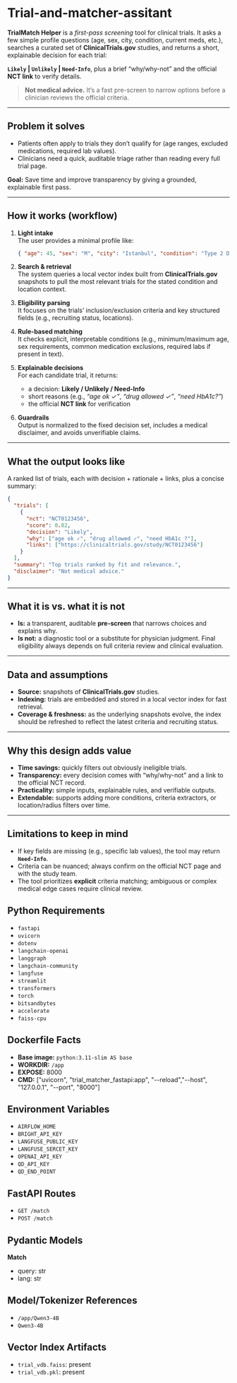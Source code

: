 # Trial-and-matcher-assitant
**TrialMatch Helper** is a *first-pass screening* tool for clinical trials. It asks a few simple profile questions (age, sex, city, condition, current meds, etc.), searches a curated set of **ClinicalTrials.gov** studies, and returns a short, explainable decision for each trial:

**`Likely` | `Unlikely` | `Need-Info`**, plus a brief “why/why-not” and the official **NCT link** to verify details.

> **Not medical advice.** It’s a fast pre-screen to narrow options before a clinician reviews the official criteria.

---

## Problem it solves
- Patients often apply to trials they don’t qualify for (age ranges, excluded medications, required lab values).
- Clinicians need a quick, auditable triage rather than reading every full trial page.

**Goal:** Save time and improve transparency by giving a grounded, explainable first pass.

---

## How it works (workflow)

1. **Light intake**  
   The user provides a minimal profile like:
   ```json
   { "age": 45, "sex": "M", "city": "Istanbul", "condition": "Type 2 Diabetes", "meds": ["metformin"] }
   ```

2. **Search & retrieval**  
   The system queries a local vector index built from **ClinicalTrials.gov** snapshots to pull the most relevant trials for the stated condition and location context.

3. **Eligibility parsing**  
   It focuses on the trials’ inclusion/exclusion criteria and key structured fields (e.g., recruiting status, locations).

4. **Rule-based matching**  
   It checks explicit, interpretable conditions (e.g., minimum/maximum age, sex requirements, common medication exclusions, required labs if present in text).

5. **Explainable decisions**  
   For each candidate trial, it returns:
   - a decision: **Likely / Unlikely / Need-Info**  
   - short reasons (e.g., *“age ok ✓”*, *“drug allowed ✓”*, *“need HbA1c?”*)  
   - the official **NCT link** for verification

6. **Guardrails**  
   Output is normalized to the fixed decision set, includes a medical disclaimer, and avoids unverifiable claims.

---

## What the output looks like

A ranked list of trials, each with decision + rationale + links, plus a concise summary:

```json
{
  "trials": [
    {
      "nct": "NCT0123456",
      "score": 0.82,
      "decision": "Likely",
      "why": ["age ok ✓", "drug allowed ✓", "need HbA1c ?"],
      "links": ["https://clinicaltrials.gov/study/NCT0123456"]
    }
  ],
  "summary": "Top trials ranked by fit and relevance.",
  "disclaimer": "Not medical advice."
}
```

---

## What it **is** vs. what it **is not**

- **Is:** a transparent, auditable **pre-screen** that narrows choices and explains why.  
- **Is not:** a diagnostic tool or a substitute for physician judgment. Final eligibility always depends on full criteria review and clinical evaluation.

---

## Data and assumptions

- **Source:** snapshots of **ClinicalTrials.gov** studies.  
- **Indexing:** trials are embedded and stored in a local vector index for fast retrieval.  
- **Coverage & freshness:** as the underlying snapshots evolve, the index should be refreshed to reflect the latest criteria and recruiting status.

---

## Why this design adds value

- **Time savings:** quickly filters out obviously ineligible trials.  
- **Transparency:** every decision comes with “why/why-not” and a link to the official NCT record.  
- **Practicality:** simple inputs, explainable rules, and verifiable outputs.  
- **Extendable:** supports adding more conditions, criteria extractors, or location/radius filters over time.

---

## Limitations to keep in mind

- If key fields are missing (e.g., specific lab values), the tool may return **`Need-Info`**.  
- Criteria can be nuanced; always confirm on the official NCT page and with the study team.  
- The tool prioritizes **explicit** criteria matching; ambiguous or complex medical edge cases require clinical review.


## Python Requirements

- `fastapi`
- `uvicorn`
- `dotenv`
- `langchain-openai`
- `langgraph`
- `langchain-community`
- `langfuse`
- `streamlit`
- `transformers`
- `torch`
- `bitsandbytes`
- `accelerate`
- `faiss-cpu`

## Dockerfile Facts

- **Base image:** `python:3.11-slim AS base`
- **WORKDIR:** `/app`
- **EXPOSE:** 8000
- **CMD:** ["uvicorn", "trial_matcher_fastapi:app", "--reload","--host", "127.0.0.1", "--port", "8000"]

## Environment Variables 
- `AIRFLOW_HOME`
- `BRIGHT_API_KEY`
- `LANGFUSE_PUBLIC_KEY`
- `LANGFUSE_SERCET_KEY`
- `OPENAI_API_KEY`
- `QD_API_KEY`
- `QD_END_POINT`


## FastAPI Routes

- `GET /match`
- `POST /match`

## Pydantic Models 
**Match**
- query: str
- lang: str

## Model/Tokenizer References 

- `/app/Qwen3-4B`
- `Qwen3-4B`

## Vector Index Artifacts

- `trial_vdb.faiss`: present
- `trial_vdb.pkl`: present
